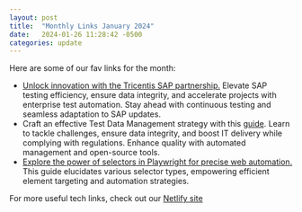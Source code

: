 ```yaml
---
layout: post
title:  "Monthly Links January 2024"
date:   2024-01-26 11:28:42 -0500
categories: update
---
```


Here are some of our fav links for the month:
- [Unlock innovation with the Tricentis SAP partnership.](https://www.tricentis.com/sap) Elevate SAP testing efficiency, ensure data integrity, and accelerate projects with enterprise test automation. Stay ahead with continuous testing and seamless adaptation to SAP updates.
- Craft an effective Test Data Management strategy with this [guide](https://www.enov8.com/blog/test-data-management-strategy-design-guide-best-practices). Learn to tackle challenges, ensure data integrity, and boost IT delivery while complying with regulations. Enhance quality with automated management and open-source tools.
- [Explore the power of selectors in Playwright for precise web automation.](https://proxyrack.com/blog/playwright-selectors/) This guide elucidates various selector types, empowering efficient element targeting and automation strategies.

For more useful tech links, check out our [Netlify site](https://hit-subscribe.netlify.app/posts/feb-24)
